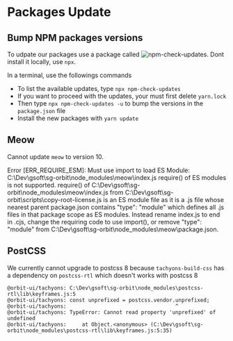 # Packages Update

## Bump NPM packages versions

To udpate our packages use a package called ![npm-check-updates](https://www.npmjs.com/package/npm-check-updates). Dont install it locally, use `npx`.

In a terminal, use the followings commands

- To list the available updates, type `npx npm-check-updates`
- If you want to proceed with the updates, your must first delete `yarn.lock`
- Then type `npx npm-check-updates -u` to bump the versions in the `package.json` file
- Install the new packages with `yarn update`

## Meow

Cannot update `meow` to version 10.

Error [ERR_REQUIRE_ESM]: Must use import to load ES Module: C:\Dev\gsoft\sg-orbit\node_modules\meow\index.js
require() of ES modules is not supported.
require() of C:\Dev\gsoft\sg-orbit\node_modules\meow\index.js from C:\Dev\gsoft\sg-orbit\scripts\copy-root-license.js is an ES module file as it is a .js file whose nearest parent package.json contains "type": "module" which defines all .js files in that package scope as ES modules.
Instead rename index.js to end in .cjs, change the requiring code to use import(), or remove "type": "module" from C:\Dev\gsoft\sg-orbit\node_modules\meow\package.json.   

## PostCSS

We currently cannot upgrade to postcss 8 because `tachyons-build-css` has a dependency on `postcss-rtl` which doesn't works with postcss 8

```
@orbit-ui/tachyons: C:\Dev\gsoft\sg-orbit\node_modules\postcss-rtl\lib\keyframes.js:5
@orbit-ui/tachyons: const unprefixed = postcss.vendor.unprefixed;
@orbit-ui/tachyons:                                   ^
@orbit-ui/tachyons: TypeError: Cannot read property 'unprefixed' of undefined
@orbit-ui/tachyons:     at Object.<anonymous> (C:\Dev\gsoft\sg-orbit\node_modules\postcss-rtl\lib\keyframes.js:5:35)
```
